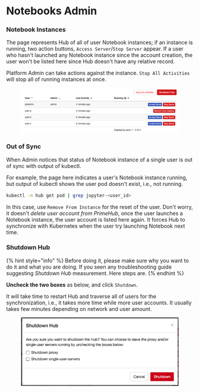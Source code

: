 # Notebooks Admin

### Notebook Instances

The page represents Hub of all of user Notebook instances; if an instance is running, two action buttons, `Access Server`/`Stop Server` appear. If a user who hasn't launched any Notebook instance since the account creation, the user won't be listed here since Hub doesn't have any relative record.

Platform Admin can take actions against the instance. `Stop All Activities` will stop all of running instances at once.

<figure><img src="../.gitbook/assets/v310-nb-admin-list (1).png" alt=""><figcaption></figcaption></figure>

### Out of Sync

When Admin notices that status of Notebook instance of a single user is out of sync with output of kubectl.

For example, the page here indicates a user's Notebook instance running, but output of kubectl shows the user pod doesn't exist, i.e., not running.

```bash
kubectl -n hub get pod | grep jupyter-<user_id>
```

In this case, use `Remove From Instance` for the reset of the user. Don't worry, it doesn't _delete user account from PrimeHub_, once the user launches a Notebook instance, the user account is listed here again. It forces Hub to synchronize with Kubernetes when the user try launching Notebook next time.

### Shutdown Hub

{% hint style="info" %}
Before doing it, please make sure why you want to do it and what you are doing. If you seen any troubleshooting guide suggesting _Shutdown Hub_ measurement. Here steps are.
{% endhint %}

**Uncheck the two boxes** as below, and click `Shutdown`.

It will take time to restart Hub and traverse all of users for the synchronization, i.e., it takes more time while more user accounts. It usually takes few minutes depending on network and user amount.

<figure><img src="../.gitbook/assets/nb-admin-shutdown (1).png" alt=""><figcaption></figcaption></figure>
